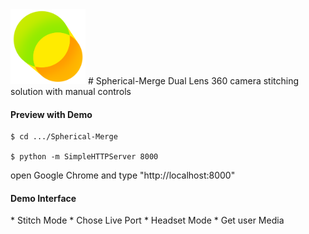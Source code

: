 <img src="https://github.com/Rubinhuang9239/Spherical-Merge/blob/master/icon.png" width="120"/>
# Spherical-Merge
Dual Lens 360 camera stitching solution with manual controls

<h4>Preview with Demo</h4>

```
$ cd .../Spherical-Merge

$ python -m SimpleHTTPServer 8000
```
open Google Chrome and type "http://localhost:8000"

<h4>Demo Interface</h4>
* Stitch Mode
* Chose Live Port
* Headset Mode
* Get user Media

